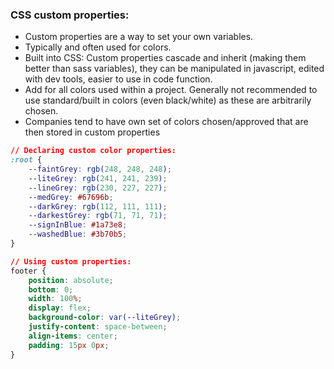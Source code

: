 ### CSS custom properties:
- Custom properties are a way to set your own variables.
- Typically and often used for colors. 
- Built into CSS: Custom properties cascade and inherit (making them better than sass variables), they can be manipulated in javascript, edited with dev tools, easier to use in code function. 
- Add for all colors used within a project. Generally not recommended to use standard/built in colors (even black/white) as these are arbitrarily chosen.
- Companies tend to have own set of colors chosen/approved that are then stored in custom properties

```css
// Declaring custom color properties:
:root {
	--faintGrey: rgb(248, 248, 248);
	--liteGrey: rgb(241, 241, 239);
	--lineGrey: rgb(230, 227, 227);
	--medGrey: #67696b;
	--darkGrey: rgb(112, 111, 111);
	--darkestGrey: rgb(71, 71, 71);
	--signInBlue: #1a73e8;
	--washedBlue: #3b70b5;
}

// Using custom properties:
footer {
	position: absolute;
	bottom: 0;
	width: 100%;
	display: flex;
	background-color: var(--liteGrey);
	justify-content: space-between;
	align-items: center;
	padding: 15px 0px;
}
```
